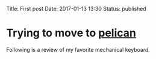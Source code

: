 Title: First post
Date: 2017-01-13 13:30
Status: published

# Trying to move to [pelican](https://blog.getpelican.com/)

Following is a review of my favorite mechanical keyboard.
